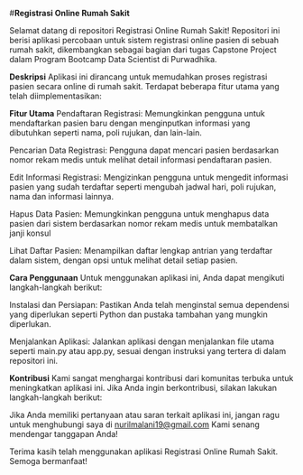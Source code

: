 #**Registrasi Online Rumah Sakit**

Selamat datang di repositori Registrasi Online Rumah Sakit! Repositori ini berisi aplikasi percobaan untuk sistem registrasi online pasien di sebuah rumah sakit, dikembangkan sebagai bagian dari tugas Capstone Project dalam Program Bootcamp Data Scientist di Purwadhika.

**Deskripsi**
Aplikasi ini dirancang untuk memudahkan proses registrasi pasien secara online di rumah sakit. Terdapat beberapa fitur utama yang telah diimplementasikan:

**Fitur Utama**
Pendaftaran Registrasi: Memungkinkan pengguna untuk mendaftarkan pasien baru dengan menginputkan informasi yang dibutuhkan seperti nama, poli rujukan, dan lain-lain.

Pencarian Data Registrasi: Pengguna dapat mencari pasien berdasarkan nomor rekam medis untuk melihat detail informasi pendaftaran pasien.

Edit Informasi Registrasi: Mengizinkan pengguna untuk mengedit informasi pasien yang sudah terdaftar seperti mengubah jadwal hari, poli rujukan, nama dan informasi lainnya.

Hapus Data Pasien: Memungkinkan pengguna untuk menghapus data pasien dari sistem berdasarkan nomor rekam medis untuk membatalkan janji konsul

Lihat Daftar Pasien: Menampilkan daftar lengkap antrian yang terdaftar dalam sistem, dengan opsi untuk melihat detail setiap pasien.

**Cara Penggunaan**
Untuk menggunakan aplikasi ini, Anda dapat mengikuti langkah-langkah berikut:

Instalasi dan Persiapan: Pastikan Anda telah menginstal semua dependensi yang diperlukan seperti Python dan pustaka tambahan yang mungkin diperlukan.

Menjalankan Aplikasi: Jalankan aplikasi dengan menjalankan file utama seperti main.py atau app.py, sesuai dengan instruksi yang tertera di dalam repositori ini.

**Kontribusi**
Kami sangat menghargai kontribusi dari komunitas terbuka untuk meningkatkan aplikasi ini. Jika Anda ingin berkontribusi, silakan lakukan langkah-langkah berikut:

Jika Anda memiliki pertanyaan atau saran terkait aplikasi ini, jangan ragu untuk menghubungi saya di nurilmalani19@gmail.com Kami senang mendengar tanggapan Anda!

Terima kasih telah menggunakan aplikasi Registrasi Online Rumah Sakit. Semoga bermanfaat!


